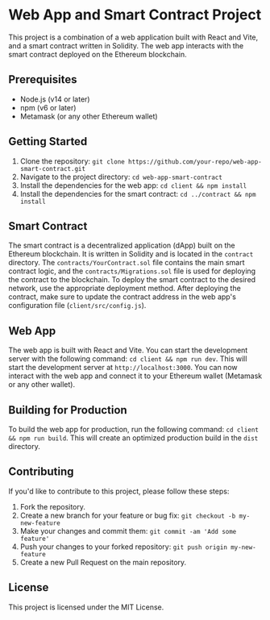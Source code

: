 # Web App and Smart Contract Project

This project is a combination of a web application built with React and Vite, and a smart contract written in Solidity. The web app interacts with the smart contract deployed on the Ethereum blockchain.

## Prerequisites

- Node.js (v14 or later)
- npm (v6 or later)
- Metamask (or any other Ethereum wallet)

## Getting Started

1. Clone the repository: `git clone https://github.com/your-repo/web-app-smart-contract.git`
2. Navigate to the project directory: `cd web-app-smart-contract`
3. Install the dependencies for the web app: `cd client && npm install`
4. Install the dependencies for the smart contract: `cd ../contract && npm install`

## Smart Contract

The smart contract is a decentralized application (dApp) built on the Ethereum blockchain. It is written in Solidity and is located in the `contract` directory. The `contracts/YourContract.sol` file contains the main smart contract logic, and the `contracts/Migrations.sol` file is used for deploying the contract to the blockchain. To deploy the smart contract to the desired network, use the appropriate deployment method. After deploying the contract, make sure to update the contract address in the web app's configuration file (`client/src/config.js`).

## Web App

The web app is built with React and Vite. You can start the development server with the following command: `cd client && npm run dev`. This will start the development server at `http://localhost:3000`. You can now interact with the web app and connect it to your Ethereum wallet (Metamask or any other wallet).

## Building for Production

To build the web app for production, run the following command: `cd client && npm run build`. This will create an optimized production build in the `dist` directory.

## Contributing

If you'd like to contribute to this project, please follow these steps:

1. Fork the repository.
2. Create a new branch for your feature or bug fix: `git checkout -b my-new-feature`
3. Make your changes and commit them: `git commit -am 'Add some feature'`
4. Push your changes to your forked repository: `git push origin my-new-feature`
5. Create a new Pull Request on the main repository.

## License

This project is licensed under the MIT License.
